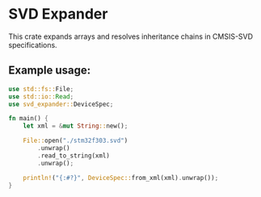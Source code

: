 # SVD Expander

This crate expands arrays and resolves inheritance chains in CMSIS-SVD specifications. 

## Example usage:

```rust
use std::fs::File;
use std::io::Read;
use svd_expander::DeviceSpec;

fn main() {
    let xml = &mut String::new();

    File::open("./stm32f303.svd")
        .unwrap()
        .read_to_string(xml)
        .unwrap();

    println!("{:#?}", DeviceSpec::from_xml(xml).unwrap());
}
```
